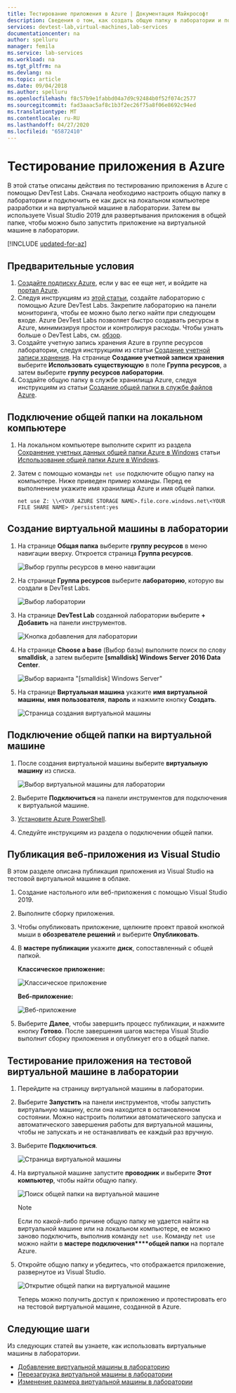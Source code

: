 ```yaml
---
title: Тестирование приложения в Azure | Документация Майкрософт
description: Сведения о том, как создать общую папку в лаборатории и подключить ее на локальном компьютере и виртуальной машине в лаборатории, а затем развернуть в общей папке классические приложения или веб-приложения и протестировать их.
services: devtest-lab,virtual-machines,lab-services
documentationcenter: na
author: spelluru
manager: femila
ms.service: lab-services
ms.workload: na
ms.tgt_pltfrm: na
ms.devlang: na
ms.topic: article
ms.date: 09/04/2018
ms.author: spelluru
ms.openlocfilehash: f8c57b9e1fabbd04a7d9c92484b0f52f074c2577
ms.sourcegitcommit: fad3aaac5af8c1b3f2ec26f75a8f06e8692c94ed
ms.translationtype: MT
ms.contentlocale: ru-RU
ms.lasthandoff: 04/27/2020
ms.locfileid: "65872410"
---
```

# <a name="test-your-app-in-azure"></a>Тестирование приложения в Azure 
В этой статье описаны действия по тестированию приложения в Azure с помощью DevTest Labs. Сначала необходимо настроить общую папку в лаборатории и подключить ее как диск на локальном компьютере разработки и на виртуальной машине в лаборатории. Затем вы используете Visual Studio 2019 для развертывания приложения в общей папке, чтобы можно было запустить приложение на виртуальной машине в лаборатории.  

[!INCLUDE [updated-for-az](../../includes/updated-for-az.md)]

## <a name="prerequisites"></a>Предварительные условия 
1. [Создайте подписку Azure](https://azure.microsoft.com/free/), если у вас ее еще нет, и войдите на [портал Azure](https://portal.azure.com).
2. Следуя инструкциям из [этой статьи](devtest-lab-create-lab.md), создайте лабораторию с помощью Azure DevTest Labs. Закрепите лабораторию на панели мониторинга, чтобы ее можно было легко найти при следующем входе. Azure DevTest Labs позволяет быстро создавать ресурсы в Azure, минимизируя простои и контролируя расходы. Чтобы узнать больше о DevTest Labs, см. [обзор](devtest-lab-overview.md). 
3. Создайте учетную запись хранения Azure в группе ресурсов лаборатории, следуя инструкциям из статьи [Создание учетной записи хранения](../storage/common/storage-create-storage-account.md). На странице **Создание учетной записи хранения** выберите **Использовать существующую** в поле **Группа ресурсов**, а затем выберите **группу ресурсов лаборатории**. 
4. Создайте общую папку в службе хранилища Azure, следуя инструкциям из статьи [Создание общей папки в службе файлов Azure](../storage/files/storage-how-to-create-file-share.md). 

## <a name="mount-the-file-share-on-your-local-machine"></a>Подключение общей папки на локальном компьютере
1. На локальном компьютере выполните скрипт из раздела [Сохранение учетных данных общей папки Azure в Windows](../storage/files/storage-how-to-use-files-windows.md#persisting-azure-file-share-credentials-in-windows) статьи [Использование общей папки Azure в Windows](../storage/files/storage-how-to-use-files-windows.md). 
2. Затем с помощью команды `net use` подключите общую папку на компьютере. Ниже приведен пример команды. Перед ее выполнением укажите имя хранилища Azure и имя общей папки. 

    `net use Z: \\<YOUR AZURE STORAGE NAME>.file.core.windows.net\<YOUR FILE SHARE NAME> /persistent:yes`

## <a name="create-a-vm-in-the-lab"></a>Создание виртуальной машины в лаборатории
1. На странице **Общая папка** выберите **группу ресурсов** в меню навигации вверху. Откроется страница **Группа ресурсов**. 
    
    ![Выбор группы ресурсов в меню навигации](media/test-app-in-azure/select-resource-group-bread-crump.png)
2. На странице **Группа ресурсов** выберите **лабораторию**, которую вы создали в DevTest Labs.

    ![Выбор лаборатории](media/test-app-in-azure/select-devtest-lab-in-resource-group.png)
3. На странице **DevTest Lab** созданной лаборатории выберите **+ Добавить** на панели инструментов. 

    ![Кнопка добавления для лаборатории](media/test-app-in-azure/add-button-in-lab.png)
4. На странице **Choose a base** (Выбор базы) выполните поиск по слову **smalldisk**, а затем выберите **[smalldisk] Windows Server 2016 Data Center**. 

    ![Выбор варианта "[smalldisk] Windows Server"](media/test-app-in-azure/choose-small-disk-windows-server.png)
5. На странице **Виртуальная машина** укажите **имя виртуальной машины**, **имя пользователя**, **пароль** и нажмите кнопку **Создать**.    
    
    ![Страница создания виртуальной машины](media/test-app-in-azure/create-virtual-machine-page.png)    

## <a name="mount-the-file-share-on-your-vm"></a>Подключение общей папки на виртуальной машине
1. После создания виртуальной машины выберите **виртуальную машину** из списка.    

    ![Выбор виртуальной машины для лаборатории](media/test-app-in-azure/select-lab-vm.png)
2. Выберите **Подключиться** на панели инструментов для подключения к виртуальной машине. 
3. [Установите Azure PowerShell](/powershell/azure/install-az-ps).
4. Следуйте инструкциям из раздела о подключении общей папки. 

## <a name="publish-your-app-from-visual-studio"></a>Публикация веб-приложения из Visual Studio
В этом разделе описана публикация приложения из Visual Studio на тестовой виртуальной машине в облаке.

1. Создание настольного или веб-приложения с помощью Visual Studio 2019.
2. Выполните сборку приложения.
3. Чтобы опубликовать приложение, щелкните проект правой кнопкой мыши в **обозревателе решений** и выберите **Опубликовать**. 
4. В **мастере публикации** укажите **диск**, сопоставленный с общей папкой.

    **Классическое приложение:**

    ![Классическое приложение](media/test-app-in-azure/desktop-app.png)

    **Веб-приложение:**

    ![Веб-приложение](media/test-app-in-azure/web-app.png)

1. Выберите **Далее**, чтобы завершить процесс публикации, и нажмите кнопку **Готово**. После завершения шагов мастера Visual Studio выполнит сборку приложения и опубликует его в общей папке. 


## <a name="test-the-app-on-your-test-vm-in-the-lab"></a>Тестирование приложения на тестовой виртуальной машине в лаборатории

1. Перейдите на страницу виртуальной машины в лаборатории. 
2. Выберите **Запустить** на панели инструментов, чтобы запустить виртуальную машину, если она находится в остановленном состоянии. Можно настроить политики автоматического запуска и автоматического завершения работы для виртуальной машины, чтобы не запускать и не останавливать ее каждый раз вручную. 
3. Выберите **Подключиться**.

    ![Страница виртуальной машины](media/test-app-in-azure/virtual-machine-page.png)
4. На виртуальной машине запустите **проводник** и выберите **Этот компьютер**, чтобы найти общую папку.

    ![Поиск общей папки на виртуальной машине](media/test-app-in-azure/find-share-on-vm.png)

    > [!NOTE]
    > Если по какой-либо причине общую папку не удается найти на виртуальной машине или на локальном компьютере, ее можно заново подключить, выполнив команду `net use`. Команду `net use` можно найти в **мастере подключения****общей папки** на портале Azure.
1. Откройте общую папку и убедитесь, что отображается приложение, развернутое из Visual Studio. 

    ![Открытие общей папки на виртуальной машине](media/test-app-in-azure/open-file-share.png)

    Теперь можно получить доступ к приложению и протестировать его на тестовой виртуальной машине, созданной в Azure.

## <a name="next-steps"></a>Следующие шаги
Из следующих статей вы узнаете, как использовать виртуальные машины в лаборатории. 

- [Добавление виртуальной машины в лабораторию](devtest-lab-add-vm.md)
- [Перезагрузка виртуальной машины в лаборатории](devtest-lab-restart-vm.md)
- [Изменение размера виртуальной машины в лаборатории](devtest-lab-resize-vm.md)
